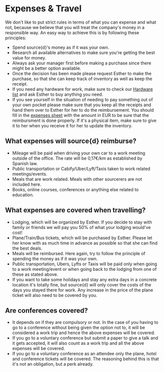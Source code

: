 # Expenses & Travel

We don't like to put strict rules in terms of what you can expense and what not, because we believe that you will treat the company's money in a responsible way. An easy way to achieve this is by following these principles:<br>
* Spend source{d}'s money as if it was your own.
* Research all available alternatives to make sure you're getting the best value for money.
* Always ask your manager first before making a purchase since there might be a better option available.
* Once the decision has been made please request Esther to make the purchase, so that she can keep track of inventory as well as keep the receipt.
* If you need any hardware for work, make sure to check our [Hardware list](https://github.com/src-d/guide/blob/master/general/available_hardware.md) and ask Esther to buy anything you need.
* If you see yourself in the situation of needing to pay something out of your own pocket please make sure that you keep all the receipts and hand them over to Esther for her to do the reimbursement. You should fill in the [expenses sheet](https://docs.google.com/a/sourced.tech/spreadsheets/d/1efa5uU1b95FzxhqRPcUOF1UOiAa1j0i08ae15y22J6c/edit?usp=sharing) with the amount in EUR to be sure that the reimbursment is done properly. If it's a physical item, make sure to give it to her when you receive it for her to update the inventory. 
  
## What expenses will source{d} reimburse?
* Mileage will be paid when driving your own car to a work meeting outside of the office. The rate will be 0,17€/km as established by Spanish law.
* Public transportation or Cabify/Uber/Lyft/Taxis taken to work related meetings/events.
* Meals that are work related. Meals with other sourcerers are not included here.
* Books, online courses, conferences or anything else related to education.

## What expenses are covered when travelling?
* Lodging, which will be organized by Esther. If you decide to stay with family or friends we will pay you 50% of what your lodging would've cost!
* Plane/Train/Bus tickets, which will be purchased by Esther. Please let her know with as much time in advance as possible so that she can find the best deals.
* Meals will be reimbursed. Here again, try to follow the principle of spending the money as if it was your own.
* Public transportation, Ubers, Lyfts or Taxis will be paid only when going to a work meeting/event or when going back to the lodging from one of these as stated above.
* If you want to take some holidays and stay any extra days in a concrete location it's totally fine, but source{d} will only cover the costs of the days you stayed there for work. Any increase in the price of the plane ticket will also need to be covered by you.

## Are conferences covered?
* It depends on if they are compulsory or not. In the case of you having to go to a conference without being given the option not to, it will be considered a work trip and hence the above expenses will be covered.
* If you go to a voluntary conference but submit a paper to give a talk and it gets accepted, it will also count as a work trip and all the above expenses will be covered.
* If you go to a voluntary conference as an attendee only the plane, hotel and conference tickets will be covered. The reasoning behind this is that it's not an obligation, but a perk already.
